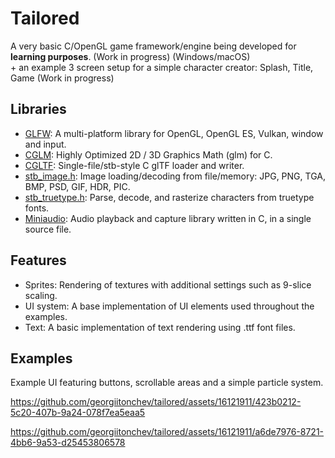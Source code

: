 # Tailored

A very basic C/OpenGL game framework/engine being developed for **learning purposes**. (Work in progress) (Windows/macOS)  
\+ an example 3 screen setup for a simple character creator: Splash, Title, Game (Work in progress)

## Libraries
 - [GLFW](https://github.com/glfw/glfw): A multi-platform library for OpenGL, OpenGL ES, Vulkan, window and input.
 - [CGLM](https://github.com/recp/cglm): Highly Optimized 2D / 3D Graphics Math (glm) for C.
 - [CGLTF](https://github.com/jkuhlmann/cgltf): Single-file/stb-style C glTF loader and writer.
 - [stb_image.h](https://github.com/nothings/stb/blob/master/stb_image.h): Image loading/decoding from file/memory: JPG, PNG, TGA, BMP, PSD, GIF, HDR, PIC.
 - [stb_truetype.h](https://github.com/nothings/stb/blob/master/stb_truetype.h): Parse, decode, and rasterize characters from truetype fonts.
 - [Miniaudio](https://github.com/mackron/miniaudio): Audio playback and capture library written in C, in a single source file.

## Features
 - Sprites: Rendering of textures with additional settings such as 9-slice scaling.
 - UI system: A base implementation of UI elements used throughout the examples.
 - Text: A basic implementation of text rendering using .ttf font files.

## Examples
Example UI featuring buttons, scrollable areas and a simple particle system.  

https://github.com/georgiitonchev/tailored/assets/16121911/423b0212-5c20-407b-9a24-078f7ea5eaa5  

https://github.com/georgiitonchev/tailored/assets/16121911/a6de7976-8721-4bb6-9a53-d25453806578


